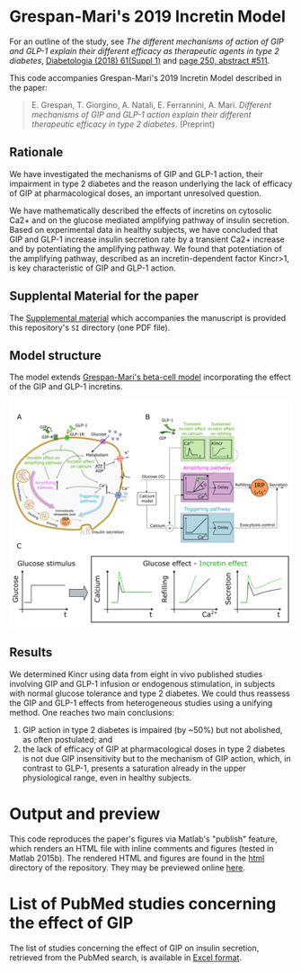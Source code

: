 # Grespan-Mari's 2019 Incretin Model

For an outline of the study, see *The different mechanisms of action of GIP and GLP-1 explain their different efficacy as therapeutic agents in type 2 diabetes*, [Diabetologia (2018) 61(Suppl 1)](https://doi.org/10.1007/s00125-018-4693-0) and [page 250, abstract #511](https://www.easd.org/virtualmeeting/home.html#!resources/the-different-mechanisms-of-action-of-gip-and-glp-1-explain-their-different-efficacy-as-therapeutic-agents-in-type-2-diabetes).

This code accompanies Grespan-Mari's 2019 Incretin Model described in the paper:

> E. Grespan, T. Giorgino, A. Natali, E. Ferrannini, A. Mari. *Different mechanisms of GIP
> and GLP-1 action explain their different therapeutic efficacy in type 2 diabetes*. (Preprint)


## Rationale

We have investigated the mechanisms of GIP and GLP-1 action, their impairment in type 2 diabetes and the reason underlying the lack of efficacy of GIP at pharmacological doses, an important unresolved question.

We have mathematically described the effects of incretins on cytosolic Ca2+ and on the glucose mediated amplifying pathway of insulin secretion. Based on experimental data in healthy subjects, we have concluded that GIP and GLP-1 increase insulin secretion rate by a transient Ca2+ increase and by potentiating the amplifying pathway. We found that potentiation of the amplifying pathway, described as an incretin-dependent factor Kincr>1, is key characteristic of GIP and GLP-1 action. 


## Supplental Material for the paper

The [Supplemental material](SI/Supplemental_Material.pdf) which accompanies the manuscript is provided this repository's `SI` directory (one PDF file).


## Model structure

The model extends [Grespan-Mari's beta-cell model](http://diabetes.diabetesjournals.org/content/67/3/496.abstract) 
incorporating the effect of the GIP and GLP-1 incretins.

![](figs/fig1.png)



## Results

We determined Kincr using data from eight in vivo published studies involving GIP and GLP-1 infusion or endogenous stimulation, in subjects with normal glucose tolerance and type 2 diabetes. We could thus reassess the GIP and GLP-1 effects from heterogeneous studies using a unifying method.  One reaches two main conclusions: 

 1. GIP action in type 2 diabetes is impaired (by ~50%) but not abolished, as often postulated; and
 2. the lack of efficacy of GIP at pharmacological doses in type 2 diabetes is not due GIP insensitivity but to the mechanism of GIP action, which, in contrast to GLP-1, presents a saturation already in the upper physiological range, even in healthy subjects.





# Output and preview

This code reproduces the paper's figures via Matlab's "publish" feature,
which renders an HTML file with inline comments and figures (tested in Matlab 2015b). The
rendered HTML and figures are found in the [html](html) directory of the repository. They may be previewed online
 [here](https://htmlpreview.github.io/?https://github.com/CNR-IN-MatMod/BetaCell2019/blob/master/html/IncretinModel_sim.html).
 
 
# List of PubMed studies concerning the effect of GIP

The list of studies concerning the effect of GIP on insulin secretion, retrieved from the PubMed search, is available in [Excel format](PubMed%20search%20results.xlsx).



